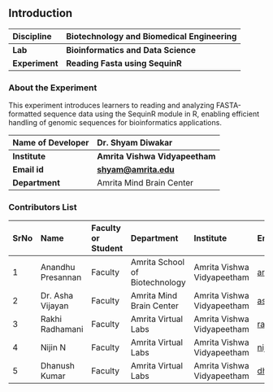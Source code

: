 ## Introduction


<b>Discipline | <b>	Biotechnology and Biomedical Engineering
:--|:--|
<b> Lab | <b> Bioinformatics and Data Science
<b> Experiment|     <b> Reading Fasta using SequinR 

### About the Experiment 

This experiment introduces learners to reading and analyzing FASTA-formatted sequence data using the SequinR module in R, enabling efficient handling of genomic sequences for bioinformatics applications.

<b>Name of Developer | <b> Dr. Shyam Diwakar
:--|:--|
<b> Institute | <b>  Amrita Vishwa Vidyapeetham
<b> Email id|     <b>  shyam@amrita.edu
<b> Department |  Amrita Mind Brain Center

### Contributors List

SrNo | Name | Faculty or Student | Department| Institute | Email id
:--|:--|:--|:--|:--|:--|
1 | Anandhu Presannan | Faculty | Amrita School of Biotechnology | Amrita Vishwa Vidyapeetham | anandhupresannan@am.amrita.edu
2 | Dr. Asha Vijayan | Faculty | Amrita Mind Brain Center | Amrita Vishwa Vidyapeetham | ashavijayan@am.amrita.edu
3 | Rakhi Radhamani | Faculty | Amrita Virtual Labs | Amrita Vishwa Vidyapeetham | rakhir@am.amrita.edu
4 | Nijin N | Faculty | Amrita Virtual Labs | Amrita Vishwa Vidyapeetham | nijinn@am.amrita.edu
5 | Dhanush Kumar | Faculty | Amrita Virtual Labs | Amrita Vishwa Vidyapeetham | dhanushkumar@am.amrita.edu 
